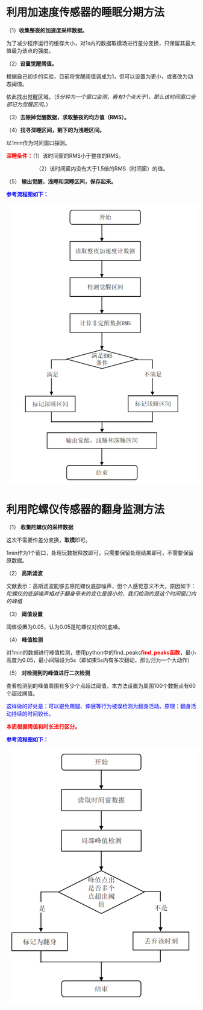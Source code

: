 # 利用加速度传感器的睡眠分期方法

（1）**收集整夜的加速度采样数据。**

为了减少程序运行的缓存大小，对1s内的数据取模场进行差分变换，只保留其最大值最为该点的强度。

（2）**设置觉醒阈值。**

根据自己初步的实验，目前将觉醒阈值调成为1，但可以设置为更小，或者改为动态阈值。

依此找出觉醒区域。（*5分钟为一个窗口监测，若有1个点大于1，那么该时间窗口全部记为觉醒区间。*）

（3）**去除掉觉醒数据，求取整夜的均方值（RMS）。**

（4）**找寻深睡区间，剩下的为浅睡区间。**

以1min作为时间窗口探测。

<span style="color:red">**深睡条件：**</span>（1）该时间窗的RMS小于整夜的RMS。

                    （2）该时间窗内没有大于1.5倍的RMS（时间窗）的值。

（5） **输出觉醒、浅睡和深睡区间，保存起来。**

<span style="color:blue">**参考流程图如下：**</span>

<center>
 <img src=".\images\flowChart_acc.png" width="500" style="margin: 0 10px;">
</center>

# 利用陀螺仪传感器的翻身监测方法

（1） **收集陀螺仪的采样数据**

这次不需要作差分变换，**取模**即可。

1min作为1个窗口，处理玩数据释放即可，只需要保留处理结果即可，不需要保留原数据。

（2） **高斯滤波**

文献表示：高斯滤波能够去除陀螺仪底部噪声，但个人感觉意义不大，原因如下：*陀螺仪的底部噪声相对于翻身带来的变化是很小的，我们检测的是这个时间窗口内的峰值*

（3） **阈值设置**

阈值设置为0.05，认为0.05是陀螺仪对应的底噪。

（4） **峰值检测**

对1min的数据进行峰值检测，使用python中的find_peaks<span style="color:red">**find_peaks函数**</span>，最小高度为0.05，最小间隔设为5s（即如果5s内有多次翻动，那么归为一个大动作）

（5）  **对检测到的峰值进行二次检测**

查看检测到的峰值周围有多少个点超过阈值，本方法设置为周围100个数据点有60个超过阈值。

<span style="color:blue">这样做的好处是：可以避免踢腿、伸展等行为被误检测为翻身活动。原理：翻身活动持续的时间较长。</span>

<span style="color:red">**本质根据阈值和时长进行区分。**</span>

<span style="color:blue">**参考流程图如下：**</span>

<center>
<img src=".\images\flowChart_gy.png" width="500" style="margin: 0 10px;">
</center>
